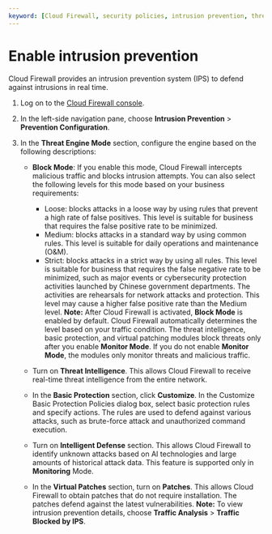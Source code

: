 ```yaml
---
keyword: [Cloud Firewall, security policies, intrusion prevention, threat detection engine, real-time intrusion prevention]
---
```


# Enable intrusion prevention

Cloud Firewall provides an intrusion prevention system \(IPS\) to defend against intrusions in real time.

1.  Log on to the [Cloud Firewall console](https://yundun.console.aliyun.com/?p=cfwnext).

2.  In the left-side navigation pane, choose **Intrusion Prevention** \> **Prevention Configuration**.

3.  In the **Threat Engine Mode** section, configure the engine based on the following descriptions:

    -   **Block Mode**: If you enable this mode, Cloud Firewall intercepts malicious traffic and blocks intrusion attempts. You can also select the following levels for this mode based on your business requirements:

        -   Loose: blocks attacks in a loose way by using rules that prevent a high rate of false positives. This level is suitable for business that requires the false positive rate to be minimized.
        -   Medium: blocks attacks in a standard way by using common rules. This level is suitable for daily operations and maintenance \(O&M\).
        -   Strict: blocks attacks in a strict way by using all rules. This level is suitable for business that requires the false negative rate to be minimized, such as major events or cybersecurity protection activities launched by Chinese government departments. The activities are rehearsals for network attacks and protection. This level may cause a higher false positive rate than the Medium level.
        **Note:** After Cloud Firewall is activated, **Block Mode** is enabled by default. Cloud Firewall automatically determines the level based on your traffic condition. The threat intelligence, basic protection, and virtual patching modules block threats only after you enable **Monitor Mode**. If you do not enable **Monitor Mode**, the modules only monitor threats and malicious traffic.

    -   Turn on **Threat Intelligence**. This allows Cloud Firewall to receive real-time threat intelligence from the entire network.
    -   In the **Basic Protection** section, click **Customize**. In the Customize Basic Protection Policies dialog box, select basic protection rules and specify actions. The rules are used to defend against various attacks, such as brute-force attack and unauthorized command execution.
    -   Turn on **Intelligent Defense** section. This allows Cloud Firewall to identify unknown attacks based on AI technologies and large amounts of historical attack data. This feature is supported only in **Monitoring** Mode.
    -   In the **Virtual Patches** section, turn on **Patches**. This allows Cloud Firewall to obtain patches that do not require installation. The patches defend against the latest vulnerabilities.
    **Note:** To view intrusion prevention details, choose **Traffic Analysis** \> **Traffic Blocked by IPS**.


